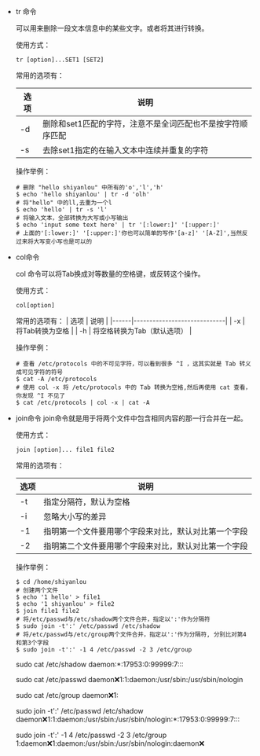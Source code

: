 - tr 命令

  可以用来删除一段文本信息中的某些文字。或者将其进行转换。
  
  使用方式：
  ```shell
  tr [option]...SET1 [SET2]
  ```
  常用的选项有：
  
  | 选项 | 说明                                                       |
  |------|------------------------------------------------------------|
  | -d   | 删除和set1匹配的字符，注意不是全词匹配也不是按字符顺序匹配 |
  | -s   | 去除set1指定的在输入文本中连续并重复的字符                 |

  操作举例：
  
  ```shell
  # 删除 "hello shiyanlou" 中所有的'o','l','h'
  $ echo 'hello shiyanlou' | tr -d 'olh'
  # 将"hello" 中的ll,去重为一个l
  $ echo 'hello' | tr -s 'l'
  # 将输入文本，全部转换为大写或小写输出
  $ echo 'input some text here' | tr '[:lower:]' '[:upper:]'
  # 上面的'[:lower:]' '[:upper:]'你也可以简单的写作'[a-z]' '[A-Z]',当然反过来将大写变小写也是可以的
  ```
  
- col命令

  col 命令可以将Tab换成对等数量的空格键，或反转这个操作。
  
  使用方式：
  ```shell
  col[option]
  ```
  
  常用的选项有：
  | 选项 | 说明                        |
  |------|-----------------------------|
  | -x   | 将Tab转换为空格             |
  | -h   | 将空格转换为Tab（默认选项） |
  
  操作举例：
  ```shell
  # 查看 /etc/protocols 中的不可见字符，可以看到很多 ^I ，这其实就是 Tab 转义成可见字符的符号
  $ cat -A /etc/protocols
  # 使用 col -x 将 /etc/protocols 中的 Tab 转换为空格,然后再使用 cat 查看，你发现 ^I 不见了
  $ cat /etc/protocols | col -x | cat -A
  ```
- join命令
  join命令就是用于将两个文件中包含相同内容的那一行合并在一起。
  
  使用方式：
  ```shell  
  join [option]... file1 file2
  ```
  常用的选项有：
  
  | 选项 | 说明                                                 |
  |------|------------------------------------------------------|
  | -t   | 指定分隔符，默认为空格                               |
  | -i   | 忽略大小写的差异                                     |
  | -1   | 指明第一个文件要用哪个字段来对比，默认对比第一个字段 |
  | -2   | 指明第二个文件要用哪个字段来对比，默认对比第一个字段 |
  
  操作举例：
  ```shell
  $ cd /home/shiyanlou
  # 创建两个文件
  $ echo '1 hello' > file1
  $ echo '1 shiyanlou' > file2
  $ join file1 file2
  # 将/etc/passwd与/etc/shadow两个文件合并，指定以':'作为分隔符
  $ sudo join -t':' /etc/passwd /etc/shadow
  # 将/etc/passwd与/etc/group两个文件合并，指定以':'作为分隔符, 分别比对第4和第3个字段
  $ sudo join -t':' -1 4 /etc/passwd -2 3 /etc/group
  ```
  
  sudo cat /etc/shadow
  daemon:*:17953:0:99999:7:::
  
  sudo cat /etc/passwd
  daemon:x:1:1:daemon:/usr/sbin:/usr/sbin/nologin
  
  sudo cat /etc/group
  daemon:x:1:
  
  sudo join -t':' /etc/passwd /etc/shadow
  daemon:x:1:1:daemon:/usr/sbin:/usr/sbin/nologin:*:17953:0:99999:7:::
  
  sudo join -t':' -1 4 /etc/passwd -2 3 /etc/group
  1:daemon:x:1:daemon:/usr/sbin:/usr/sbin/nologin:daemon:x:


